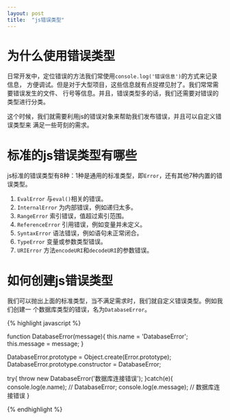 ```yaml
---
layout: post
title:  "js错误类型"
---
```


# 为什么使用错误类型

日常开发中，定位错误的方法我们常使用``console.log('错误信息')``的方式来记录信息，
方便调试。但是对于大型项目，这些信息就有点捉襟见肘了。我们常常需要错误发生的文件、
行号等信息。并且，错误类型多的话，我们还需要对错误的类型进行分类。

这个时候，我们就需要利用js的错误对象来帮助我们发布错误，并且可以自定义错误类型来
满足一些苛刻的需求。


# 标准的js错误类型有哪些

js标准的错误类型有8种：1种是通用的标准类型，即``Error``，还有其他7种内置的错误类型。

1. ``EvalError`` 与``eval()``相关的错误。
2. ``InternalError`` 为内部错误，例如递归太多。
3. ``RangeError`` 索引错误，值超过索引范围。
4. ``ReferenceError`` 引用错误，例如变量并未定义。
5. ``SyntaxError`` 语法错误，例如语句未正常闭合。
6. ``TypeError`` 变量或参数类型错误。
7. ``URIError`` 方法``encodeURI``和``decodeURI``的参数错误。


# 如何创建js错误类型

我们可以抛出上面的标准类型，当不满足需求时，我们就自定义错误类型。例如我们创建一
个数据库类型的错误，名为``DatabaseError``。

{% highlight javascript %}

function DatabaseError(message){
  this.name = 'DatabaseError';
  this.message = message;
}

DatabaseError.prototype = Object.create(Error.prototype);
DatabaseError.prototype.constructor = DatabaseError;

try{
  throw new DatabaseError('数据库连接错误');
}catch(e){
  console.log(e.name); // DatabaseError;
  console.log(e.message); // 数据库连接错误
}

{% endhighlight %}
